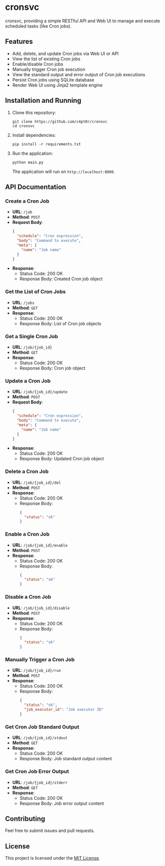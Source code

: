 # cronsvc

cronsvc, providing a simple RESTful API and Web UI to manage and execute scheduled tasks (like Cron jobs).

## Features

- Add, delete, and update Cron jobs via Web UI or API
- View the list of existing Cron jobs
- Enable/disable Cron jobs
- Manually trigger Cron job execution
- View the standard output and error output of Cron job executions
- Persist Cron jobs using SQLite database
- Render Web UI using Jinja2 template engine

## Installation and Running

1. Clone this repository:

   ```
   git clone https://github.com/c4pt0r/cronsvc
   cd cronsvc
   ```

2. Install dependencies:

   ```
   pip install -r requirements.txt
   ```

3. Run the application:

   ```
   python main.py
   ```

   The application will run on `http://localhost:8000`.

## API Documentation

### Create a Cron Job

- **URL**: `/job`
- **Method**: `POST`
- **Request Body**:
  ```json
  {
    "schedule": "Cron expression",
    "body": "Command to execute",
    "meta": {
      "name": "Job name"
    }
  }
  ```
- **Response**:
  - Status Code: 200 OK
  - Response Body: Created Cron job object

### Get the List of Cron Jobs

- **URL**: `/jobs`
- **Method**: `GET`
- **Response**:
  - Status Code: 200 OK
  - Response Body: List of Cron job objects

### Get a Single Cron Job

- **URL**: `/job/{job_id}`
- **Method**: `GET`
- **Response**:
  - Status Code: 200 OK
  - Response Body: Cron job object

### Update a Cron Job

- **URL**: `/job/{job_id}/update`
- **Method**: `POST`
- **Request Body**:
  ```json
  {
    "schedule": "Cron expression",
    "body": "Command to execute",
    "meta": {
      "name": "Job name"
    }
  }
  ```
- **Response**:
  - Status Code: 200 OK
  - Response Body: Updated Cron job object

### Delete a Cron Job

- **URL**: `/job/{job_id}/del`
- **Method**: `POST`
- **Response**:
  - Status Code: 200 OK
  - Response Body:
    ```json
    {
      "status": "ok"
    }
    ```

### Enable a Cron Job

- **URL**: `/job/{job_id}/enable`
- **Method**: `POST`
- **Response**:
  - Status Code: 200 OK
  - Response Body:
    ```json
    {
      "status": "ok"
    }
    ```

### Disable a Cron Job

- **URL**: `/job/{job_id}/disable`
- **Method**: `POST`
- **Response**:
  - Status Code: 200 OK
  - Response Body:
    ```json
    {
      "status": "ok"
    }
    ```

### Manually Trigger a Cron Job

- **URL**: `/job/{job_id}/run`
- **Method**: `POST`
- **Response**:
  - Status Code: 200 OK
  - Response Body:
    ```json
    {
      "status": "ok",
      "job_executor_id": "Job executor ID"
    }
    ```

### Get Cron Job Standard Output

- **URL**: `/job/{job_id}/stdout`
- **Method**: `GET`
- **Response**:
  - Status Code: 200 OK
  - Response Body: Job standard output content

### Get Cron Job Error Output

- **URL**: `/job/{job_id}/stderr`
- **Method**: `GET`
- **Response**:
  - Status Code: 200 OK
  - Response Body: Job error output content

## Contributing

Feel free to submit issues and pull requests.

## License

This project is licensed under the [MIT License](LICENSE).
